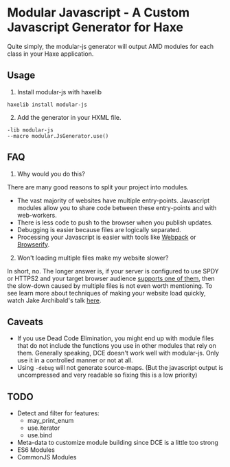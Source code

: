 # Modular Javascript - A Custom Javascript Generator for Haxe

Quite simply, the modular-js generator will output AMD modules for each class in your Haxe application.

## Usage

1. Install modular-js with haxelib

  ```
  haxelib install modular-js
  ```

2. Add the generator in your HXML file.

  ```
  -lib modular-js
  --macro modular.JsGenerator.use()
  ```

## FAQ

1. Why would you do this?

  There are many good reasons to split your project into modules.

  - The vast majority of websites have multiple entry-points. Javascript modules allow you to share code between these entry-points and with web-workers.
  - There is less code to push to the browser when you publish updates.
  - Debugging is easier because files are logically separated.
  - Processing your Javascript is easier with tools like [Webpack]() or [Browserify]().

2. Won't loading multiple files make my website slower?

  In short, no.  The longer answer is, if your server is configured to use SPDY or HTTPS2 and your target browser audience [supports one of them](http://caniuse.com/#feat=spdy), then the slow-down caused by multiple files is not even worth mentioning. To see learn more about techniques of making your website load quickly, watch Jake Archibald's talk [here](https://vimeo.com/125479288).

## Caveats

- If you use Dead Code Elimination, you might end up with module files that do not include the functions you use in other modules that rely on them.  Generally speaking, DCE doesn't work well with modular-js.  Only use it in a controlled manner or not at all.
- Using `-debug` will not generate source-maps.  (But the javascript output is uncompressed and very readable so fixing this is a low priority)

## TODO

 - Detect and filter for features:
   - may_print_enum
   - use.iterator
   - use.bind
 - Meta-data to customize module building since DCE is a little too strong
 - ES6 Modules
 - CommonJS Modules
